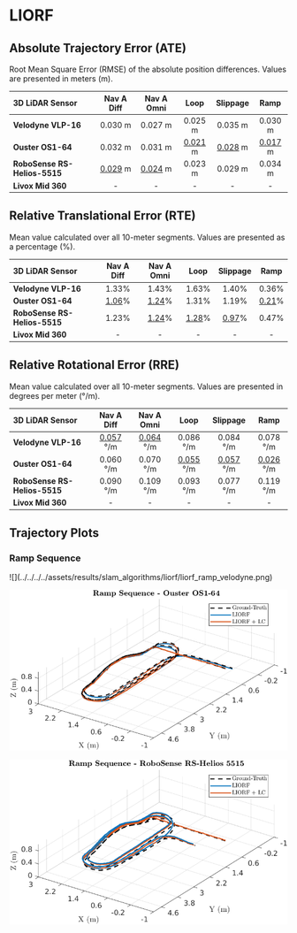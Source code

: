 # LIORF

## Absolute Trajectory Error (ATE)

Root Mean Square Error (RMSE) of the absolute position differences. Values are presented in meters (m).

| 3D LiDAR Sensor              | Nav A Diff     | Nav A Omni     | Loop           | Slippage       | Ramp           |
| :--------------------------- | :------------: | :------------: | :------------: | :------------: | :------------: |
| **Velodyne VLP-16**          | 0.030 m        | 0.027 m        | 0.025 m        | 0.035 m        | 0.030 m        |
| **Ouster OS1-64**            | 0.032 m        | 0.031 m        | <u>0.021</u> m | <u>0.028</u> m | <u>0.017</u> m |
| **RoboSense RS-Helios-5515** | <u>0.029</u> m | <u>0.024</u> m | 0.023 m        | 0.029 m        | 0.034 m        |
| **Livox Mid 360**            | -              | -              | -              | -              | -              |

## Relative Translational Error (RTE)

Mean value calculated over all 10-meter segments. Values are presented as a percentage (%).

| 3D LiDAR Sensor              | Nav A Diff   | Nav A Omni   | Loop         | Slippage     | Ramp         |
| :--------------------------- | :----------: | :----------: | :----------: | :----------: | :----------: |
| **Velodyne VLP-16**          | 1.33%        | 1.43%        | 1.63%        | 1.40%        | 0.36%        |
| **Ouster OS1-64**            | <u>1.06</u>% | <u>1.24</u>% | 1.31%        | 1.19%        | <u>0.21</u>% |
| **RoboSense RS-Helios-5515** | 1.23%        | <u>1.24</u>% | <u>1.28</u>% | <u>0.97</u>% | 0.47%        |
| **Livox Mid 360**            | -            | -            | -            | -            | -            |

## Relative Rotational Error (RRE)

Mean value calculated over all 10-meter segments. Values are presented in degrees per meter (°/m).

| 3D LiDAR Sensor              | Nav A Diff       | Nav A Omni       | Loop             | Slippage         | Ramp             |
| :--------------------------- | :--------------: | :--------------: | :--------------: | :--------------: | :--------------: |
| **Velodyne VLP-16**          | <u>0.057</u> °/m | <u>0.064</u> °/m | 0.086 °/m        | 0.084 °/m        | 0.078 °/m        |
| **Ouster OS1-64**            | 0.060 °/m        | 0.070 °/m        | <u>0.055</u> °/m | <u>0.057</u> °/m | <u>0.026</u> °/m |
| **RoboSense RS-Helios-5515** | 0.090 °/m        | 0.109 °/m        | 0.093 °/m        | 0.077 °/m        | 0.119 °/m        |
| **Livox Mid 360**            | -                | -                | -                | -                | -                |

## Trajectory Plots

### Ramp Sequence 
<div class="grid" markdown>
![](../../../../assets/results/slam_algorithms/liorf/liorf_ramp_velodyne.png)

![](../../../../assets/results/slam_algorithms/liorf/liorf_ramp_ouster.png)

![](../../../../assets/results/slam_algorithms/liorf/liorf_ramp_robosense.png)
</div>